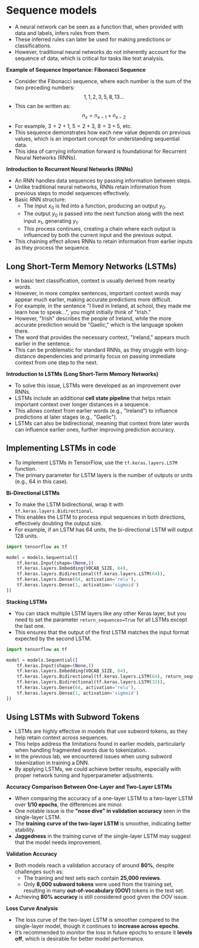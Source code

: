 # Sequence models

- A neural network can be seen as a function that, when provided with data and labels, infers rules from them.
- These inferred rules can later be used for making predictions or classifications.
- However, traditional neural networks do not inherently account for the sequence of data, which is critical for tasks like text analysis.

**Example of Sequence Importance: Fibonacci Sequence**

- Consider the Fibonacci sequence, where each number is the sum of the two preceding numbers:
    $$ 1, 1, 2, 3, 5, 8, 13 \dots $$
- This can be written as:
    $$ n_x = n_{x-1} + n_{x-2} $$
- For example, $3 = 2 + 1$, $5 = 2 + 3$, $8 = 3 + 5$, etc.
- This sequence demonstrates how each new value depends on previous values, which is an important concept for understanding sequential data.
- This idea of carrying information forward is foundational for Recurrent Neural Networks (RNNs).

**Introduction to Recurrent Neural Networks (RNNs)**

- An RNN handles data sequences by passing information between steps.
- Unlike traditional neural networks, RNNs retain information from previous steps to model sequences effectively.
- Basic RNN structure:
    - The input $x_0$ is fed into a function, producing an output $y_0$.
    - The output $y_0$ is passed into the next function along with the next input $x_1$, generating $y_1$.
    - This process continues, creating a chain where each output is influenced by both the current input and the previous output.
- This chaining effect allows RNNs to retain information from earlier inputs as they process the sequence.

## Long Short-Term Memory Networks (LSTMs)

- In basic text classification, context is usually derived from nearby words.
- However, in more complex sentences, important context words may appear much earlier, making accurate predictions more difficult.
- For example, in the sentence "I lived in Ireland, at school, they made me learn how to speak…", you might initially think of "Irish."
- However, "Irish" describes the people of Ireland, while the more accurate prediction would be "Gaelic," which is the language spoken there.
- The word that provides the necessary context, "Ireland," appears much earlier in the sentence.
- This can be problematic for standard RNNs, as they struggle with long-distance dependencies and primarily focus on passing immediate context from one step to the next.

**Introduction to LSTMs (Long Short-Term Memory Networks)**

- To solve this issue, LSTMs were developed as an improvement over RNNs.
- LSTMs include an additional **cell state pipeline** that helps retain important context over longer distances in a sequence.
- This allows context from earlier words (e.g., "Ireland") to influence predictions at later stages (e.g., "Gaelic").
- LSTMs can also be bidirectional, meaning that context from later words can influence earlier ones, further improving prediction accuracy.

## Implementing LSTMs in code

- To implement LSTMs in TensorFlow, use the `tf.keras.layers.LSTM` function.
- The primary parameter for LSTM layers is the number of outputs or units (e.g., 64 in this case).

**Bi-Directional LSTMs**

- To make the LSTM bidirectional, wrap it with `tf.keras.layers.Bidirectional`.
- This enables the LSTM to process input sequences in both directions, effectively doubling the output size.
- For example, if an LSTM has 64 units, the bi-directional LSTM will output 128 units.
    
```python
import tensorflow as tf

model = models.Sequential([
    tf.keras.Input(shape=(None,))
    tf.keras.layers.Embedding(VOCAB_SIZE, 64),
    tf.keras.layers.Bidirectional(tf.keras.layers.LSTM(64)),
    tf.keras.layers.Dense(64, activation='relu'),
    tf.keras.layers.Dense(1, activation='sigmoid')
])
```

**Stacking LSTMs**

- You can stack multiple LSTM layers like any other Keras layer, but you need to set the parameter `return_sequences=True` for all LSTMs except the last one.
- This ensures that the output of the first LSTM matches the input format expected by the second LSTM.
  
```python
import tensorflow as tf

model = models.Sequential([
    tf.keras.Input(shape=(None,))
    tf.keras.layers.Embedding(VOCAB_SIZE, 64),
    tf.keras.layers.Bidirectional(tf.keras.layers.LSTM(64), return_sequences=True),
    tf.keras.layers.Bidirectional(tf.keras.layers.LSTM(32)),
    tf.keras.layers.Dense(64, activation='relu'),
    tf.keras.layers.Dense(1, activation='sigmoid')
])
```

## Using LSTMs with Subword Tokens

- LSTMs are highly effective in models that use subword tokens, as they help retain context across sequences.
- This helps address the limitations found in earlier models, particularly when handling fragmented words due to tokenization.
- In the previous lab, we encountered issues when using subword tokenization in training a DNN.
- By applying LSTMs, we could achieve better results, especially with proper network tuning and hyperparameter adjustments.

**Accuracy Comparison Between One-Layer and Two-Layer LSTMs**

- When comparing the accuracy of a one-layer LSTM to a two-layer LSTM over **1/10 epochs**, the differences are minor.
- One notable issue is the **"nose dive" in validation accuracy** seen in the single-layer LSTM.
- The **training curve of the two-layer LSTM** is smoother, indicating better stability.
- **Jaggedness** in the training curve of the single-layer LSTM may suggest that the model needs improvement.

**Validation Accuracy**

- Both models reach a validation accuracy of around **80%**, despite challenges such as:
    - The training and test sets each contain **25,000 reviews**.
    - Only **8,000 subword tokens** were used from the training set, resulting in many **out-of-vocabulary (OOV)** tokens in the test set.
- Achieving **80% accuracy** is still considered good given the OOV issue.

**Loss Curve Analysis**

- The loss curve of the two-layer LSTM is smoother compared to the single-layer model, though it continues to **increase across epochs**.
- It’s recommended to monitor the loss in future epochs to ensure it **levels off**, which is desirable for better model performance.